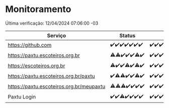 # Monitoramento

Última verificação: 12/04/2024 07:06:00 -03

|Serviço|Status|Últimas 24h|
|---|---|---|
|https://github.com|<span title="2024-04-05: OK=24">✔️</span><span title="2024-04-06: OK=24">✔️</span><span title="2024-04-07: OK=24">✔️</span><span title="2024-04-08: OK=24">✔️</span><span title="2024-04-09: OK=24">✔️</span><span title="2024-04-10: OK=24">✔️</span><span title="2024-04-11: OK=10">✔️</span>|<span title="11/04/2024 07:07:00 -03 : 200">✔️</span><span title="11/04/2024 08:04:00 -03 : 200">✔️</span><span title="11/04/2024 09:11:00 -03 : 200">✔️</span><span title="11/04/2024 10:06:00 -03 : 200">✔️</span><span title="11/04/2024 11:05:00 -03 : 200">✔️</span><span title="11/04/2024 12:06:00 -03 : 200">✔️</span><span title="11/04/2024 13:07:00 -03 : 200">✔️</span><span title="11/04/2024 14:04:00 -03 : 200">✔️</span><span title="11/04/2024 15:07:00 -03 : 200">✔️</span><span title="11/04/2024 16:03:00 -03 : 200">✔️</span><span title="11/04/2024 17:06:00 -03 : 200">✔️</span><span title="11/04/2024 18:04:00 -03 : 200">✔️</span><span title="11/04/2024 19:03:00 -03 : 200">✔️</span><span title="11/04/2024 20:07:00 -03 : 200">✔️</span><span title="11/04/2024 21:30:00 -03 : 200">✔️</span><span title="11/04/2024 22:40:00 -03 : 200">✔️</span><span title="11/04/2024 23:18:00 -03 : 200">✔️</span><span title="12/04/2024 00:07:00 -03 : 200">✔️</span><span title="12/04/2024 01:07:00 -03 : 200">✔️</span><span title="12/04/2024 02:06:00 -03 : 200">✔️</span><span title="12/04/2024 03:09:00 -03 : 200">✔️</span><span title="12/04/2024 04:07:00 -03 : 200">✔️</span><span title="12/04/2024 05:08:00 -03 : 200">✔️</span><span title="12/04/2024 06:07:00 -03 : 200">✔️</span><span title="12/04/2024 07:06:00 -03 : 200">✔️</span>|
|https://paxtu.escoteiros.org.br|<span title="2024-04-05: OK=23, Falhas=1">⚠️</span><span title="2024-04-06: OK=23, Falhas=1">⚠️</span><span title="2024-04-07: OK=24">✔️</span><span title="2024-04-08: OK=24">✔️</span><span title="2024-04-09: OK=24">✔️</span><span title="2024-04-10: OK=23, Falhas=1">⚠️</span><span title="2024-04-11: OK=10">✔️</span>|<span title="11/04/2024 07:07:00 -03 : 200">✔️</span><span title="11/04/2024 08:04:00 -03 : 200">✔️</span><span title="11/04/2024 09:11:00 -03 : 200">✔️</span><span title="11/04/2024 10:06:00 -03 : 200">✔️</span><span title="11/04/2024 11:05:00 -03 : 200">✔️</span><span title="11/04/2024 12:06:00 -03 : 200">✔️</span><span title="11/04/2024 13:07:00 -03 : 200">✔️</span><span title="11/04/2024 14:04:00 -03 : 200">✔️</span><span title="11/04/2024 15:07:00 -03 : 200">✔️</span><span title="11/04/2024 16:03:00 -03 : 200">✔️</span><span title="11/04/2024 17:06:00 -03 : 200">✔️</span><span title="11/04/2024 18:04:00 -03 : 0">❌</span><span title="11/04/2024 19:03:00 -03 : 200">✔️</span><span title="11/04/2024 20:07:00 -03 : 200">✔️</span><span title="11/04/2024 21:30:00 -03 : 200">✔️</span><span title="11/04/2024 22:40:00 -03 : 200">✔️</span><span title="11/04/2024 23:18:00 -03 : 200">✔️</span><span title="12/04/2024 00:07:00 -03 : 200">✔️</span><span title="12/04/2024 01:07:00 -03 : 200">✔️</span><span title="12/04/2024 02:06:00 -03 : 200">✔️</span><span title="12/04/2024 03:09:00 -03 : 200">✔️</span><span title="12/04/2024 04:07:00 -03 : 200">✔️</span><span title="12/04/2024 05:08:00 -03 : 200">✔️</span><span title="12/04/2024 06:07:00 -03 : 200">✔️</span><span title="12/04/2024 07:06:00 -03 : 200">✔️</span>|
|https://escoteiros.org.br|<span title="2024-04-05: OK=21, Falhas=3">⚠️</span><span title="2024-04-06: OK=24">✔️</span><span title="2024-04-07: OK=24">✔️</span><span title="2024-04-08: OK=23, Falhas=1">⚠️</span><span title="2024-04-09: OK=24">✔️</span><span title="2024-04-10: OK=23, Falhas=1">⚠️</span><span title="2024-04-11: OK=10">✔️</span>|<span title="11/04/2024 07:07:00 -03 : 200">✔️</span><span title="11/04/2024 08:04:00 -03 : 200">✔️</span><span title="11/04/2024 09:11:00 -03 : 200">✔️</span><span title="11/04/2024 10:06:00 -03 : 200">✔️</span><span title="11/04/2024 11:05:00 -03 : 500">❌</span><span title="11/04/2024 12:06:00 -03 : 200">✔️</span><span title="11/04/2024 13:07:00 -03 : 200">✔️</span><span title="11/04/2024 14:04:00 -03 : 200">✔️</span><span title="11/04/2024 15:07:00 -03 : 200">✔️</span><span title="11/04/2024 16:03:00 -03 : 200">✔️</span><span title="11/04/2024 17:06:00 -03 : 200">✔️</span><span title="11/04/2024 18:04:00 -03 : 200">✔️</span><span title="11/04/2024 19:03:00 -03 : 200">✔️</span><span title="11/04/2024 20:07:00 -03 : 200">✔️</span><span title="11/04/2024 21:30:00 -03 : 200">✔️</span><span title="11/04/2024 22:40:00 -03 : 200">✔️</span><span title="11/04/2024 23:18:00 -03 : 200">✔️</span><span title="12/04/2024 00:07:00 -03 : 200">✔️</span><span title="12/04/2024 01:07:00 -03 : 200">✔️</span><span title="12/04/2024 02:06:00 -03 : 200">✔️</span><span title="12/04/2024 03:09:00 -03 : 200">✔️</span><span title="12/04/2024 04:07:00 -03 : 200">✔️</span><span title="12/04/2024 05:08:00 -03 : 200">✔️</span><span title="12/04/2024 06:07:00 -03 : 200">✔️</span><span title="12/04/2024 07:06:00 -03 : 200">✔️</span>|
|https://paxtu.escoteiros.org.br/paxtu|<span title="2024-04-05: OK=24">✔️</span><span title="2024-04-06: OK=23, Falhas=1">⚠️</span><span title="2024-04-07: OK=23, Falhas=1">⚠️</span><span title="2024-04-08: OK=24">✔️</span><span title="2024-04-09: OK=24">✔️</span><span title="2024-04-10: OK=23, Falhas=1">⚠️</span><span title="2024-04-11: OK=10">✔️</span>|<span title="11/04/2024 07:07:00 -03 : 200">✔️</span><span title="11/04/2024 08:04:00 -03 : 200">✔️</span><span title="11/04/2024 09:11:00 -03 : 200">✔️</span><span title="11/04/2024 10:06:00 -03 : 200">✔️</span><span title="11/04/2024 11:05:00 -03 : 200">✔️</span><span title="11/04/2024 12:06:00 -03 : 200">✔️</span><span title="11/04/2024 13:07:00 -03 : 200">✔️</span><span title="11/04/2024 14:04:00 -03 : 200">✔️</span><span title="11/04/2024 15:08:00 -03 : 200">✔️</span><span title="11/04/2024 16:03:00 -03 : 200">✔️</span><span title="11/04/2024 17:06:00 -03 : 200">✔️</span><span title="11/04/2024 18:04:00 -03 : 200">✔️</span><span title="11/04/2024 19:03:00 -03 : 200">✔️</span><span title="11/04/2024 20:08:00 -03 : 200">✔️</span><span title="11/04/2024 21:30:00 -03 : 200">✔️</span><span title="11/04/2024 22:40:00 -03 : 200">✔️</span><span title="11/04/2024 23:18:00 -03 : 200">✔️</span><span title="12/04/2024 00:07:00 -03 : 200">✔️</span><span title="12/04/2024 01:07:00 -03 : 200">✔️</span><span title="12/04/2024 02:06:00 -03 : 200">✔️</span><span title="12/04/2024 03:09:00 -03 : 200">✔️</span><span title="12/04/2024 04:07:00 -03 : 200">✔️</span><span title="12/04/2024 05:08:00 -03 : 200">✔️</span><span title="12/04/2024 06:07:00 -03 : 200">✔️</span><span title="12/04/2024 07:06:00 -03 : 200">✔️</span>|
|https://paxtu.escoteiros.org.br/meupaxtu|<span title="2024-04-05: OK=23, Falhas=1">⚠️</span><span title="2024-04-06: OK=23, Falhas=1">⚠️</span><span title="2024-04-07: OK=23, Falhas=1">⚠️</span><span title="2024-04-08: OK=24">✔️</span><span title="2024-04-09: OK=24">✔️</span><span title="2024-04-10: OK=24">✔️</span><span title="2024-04-11: OK=10">✔️</span>|<span title="11/04/2024 07:07:00 -03 : 200">✔️</span><span title="11/04/2024 08:04:00 -03 : 200">✔️</span><span title="11/04/2024 09:11:00 -03 : 200">✔️</span><span title="11/04/2024 10:06:00 -03 : 200">✔️</span><span title="11/04/2024 11:06:00 -03 : 200">✔️</span><span title="11/04/2024 12:06:00 -03 : 200">✔️</span><span title="11/04/2024 13:07:00 -03 : 200">✔️</span><span title="11/04/2024 14:04:00 -03 : 200">✔️</span><span title="11/04/2024 15:08:00 -03 : 200">✔️</span><span title="11/04/2024 16:03:00 -03 : 200">✔️</span><span title="11/04/2024 17:06:00 -03 : 200">✔️</span><span title="11/04/2024 18:04:00 -03 : 200">✔️</span><span title="11/04/2024 19:03:00 -03 : 200">✔️</span><span title="11/04/2024 20:08:00 -03 : 200">✔️</span><span title="11/04/2024 21:30:00 -03 : 200">✔️</span><span title="11/04/2024 22:40:00 -03 : 200">✔️</span><span title="11/04/2024 23:18:00 -03 : 200">✔️</span><span title="12/04/2024 00:07:00 -03 : 200">✔️</span><span title="12/04/2024 01:07:00 -03 : 200">✔️</span><span title="12/04/2024 02:06:00 -03 : 200">✔️</span><span title="12/04/2024 03:09:00 -03 : 200">✔️</span><span title="12/04/2024 04:07:00 -03 : 200">✔️</span><span title="12/04/2024 05:08:00 -03 : 200">✔️</span><span title="12/04/2024 06:07:00 -03 : 200">✔️</span><span title="12/04/2024 07:06:00 -03 : 200">✔️</span>|
|Paxtu Login|<span title="2024-04-05: OK=24">✔️</span><span title="2024-04-06: OK=24">✔️</span><span title="2024-04-07: OK=23, Falhas=1">⚠️</span><span title="2024-04-08: OK=24">✔️</span><span title="2024-04-09: OK=24">✔️</span><span title="2024-04-10: OK=24">✔️</span><span title="2024-04-11: OK=10">✔️</span>|<span title="11/04/2024 07:07:00 -03 : 200">✔️</span><span title="11/04/2024 08:04:00 -03 : 200">✔️</span><span title="11/04/2024 09:11:00 -03 : 200">✔️</span><span title="11/04/2024 10:06:00 -03 : 200">✔️</span><span title="11/04/2024 11:06:00 -03 : 200">✔️</span><span title="11/04/2024 12:06:00 -03 : 200">✔️</span><span title="11/04/2024 13:07:00 -03 : 200">✔️</span><span title="11/04/2024 14:04:00 -03 : 200">✔️</span><span title="11/04/2024 15:08:00 -03 : 200">✔️</span><span title="11/04/2024 16:03:00 -03 : 200">✔️</span><span title="11/04/2024 17:06:00 -03 : 200">✔️</span><span title="11/04/2024 18:04:00 -03 : 200">✔️</span><span title="11/04/2024 19:03:00 -03 : 200">✔️</span><span title="11/04/2024 20:08:00 -03 : 200">✔️</span><span title="11/04/2024 21:30:00 -03 : 200">✔️</span><span title="11/04/2024 22:40:00 -03 : 200">✔️</span><span title="11/04/2024 23:18:00 -03 : 200">✔️</span><span title="12/04/2024 00:07:00 -03 : 200">✔️</span><span title="12/04/2024 01:07:00 -03 : 200">✔️</span><span title="12/04/2024 02:06:00 -03 : 200">✔️</span><span title="12/04/2024 03:09:00 -03 : 200">✔️</span><span title="12/04/2024 04:07:00 -03 : 200">✔️</span><span title="12/04/2024 05:08:00 -03 : 200">✔️</span><span title="12/04/2024 06:07:00 -03 : 200">✔️</span><span title="12/04/2024 07:06:00 -03 : 200">✔️</span>|
